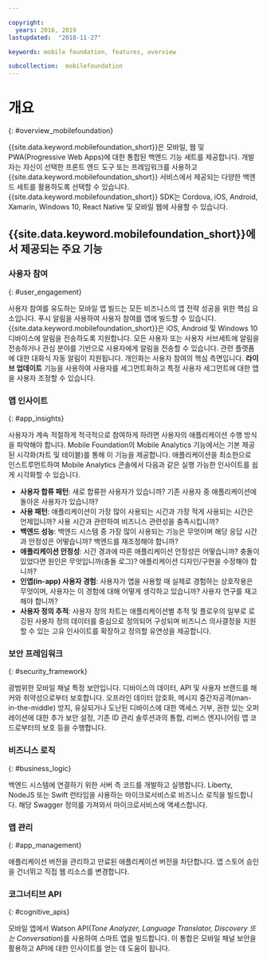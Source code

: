 ```yaml
---

copyright:
  years: 2016, 2019
lastupdated:  "2018-11-27"

keywords: mobile foundation, features, overview

subcollection:  mobilefoundation
---
```


#	개요
{: #overview_mobilefoundation}

{{site.data.keyword.mobilefoundation_short}}은 모바일, 웹 및 PWA(Progressive Web Apps)에 대한 통합된 백엔드 기능 세트를 제공합니다. 개발자는 자신이 선택한 프론트 엔드 도구 또는 프레임워크를 사용하고 {{site.data.keyword.mobilefoundation_short}} 서비스에서 제공되는 다양한 백엔드 세트를 활용하도록 선택할 수 있습니다. {{site.data.keyword.mobilefoundation_short}} SDK는 Cordova, iOS, Android, Xamarin, Windows 10, React Native 및 모바일 웹에 사용할 수 있습니다.

## {{site.data.keyword.mobilefoundation_short}}에서 제공되는 주요 기능

### 사용자 참여
{: #user_engagement}

사용자 참여를 유도하는 모바일 앱 빌드는 모든 비즈니스의 앱 전략 성공을 위한 핵심 요소입니다. 푸시 알림을 사용하여 사용자 참여를 앱에 빌드할 수 있습니다. {{site.data.keyword.mobilefoundation_short}}은 iOS, Android 및 Windows 10 디바이스에 알림을 전송하도록 지원합니다. 모든 사용자 또는 사용자 서브세트에 알림을 전송하거나 관심 분야를 기반으로 사용자에게 알림을 전송할 수 있습니다. 관련 플랫폼에 대한 대화식 자동 알림이 지원됩니다. 개인화는 사용자 참여의 핵심 측면입니다. **라이브 업데이트** 기능을 사용하여 사용자를 세그먼트화하고 특정 사용자 세그먼트에 대한 앱을 사용자 조정할 수 있습니다.

###  앱 인사이트
{: #app_insights}

사용자가 계속 적절하게 적극적으로 참여하게 하려면 사용자의 애플리케이션 수행 방식을 파악해야 합니다.   Mobile Foundation의 Mobile Analytics 기능에서는 기본 제공된 시각화(차트 및 테이블)를 통해 이 기능을 제공합니다.  애플리케이션을 최소한으로 인스트루먼트하여 Mobile Analytics 콘솔에서 다음과 같은 실행 가능한 인사이트를 쉽게 시각화할 수 있습니다.
- **사용자 합류 패턴**: 새로 합류한 사용자가 있습니까? 기존 사용자 중 애플리케이션에 돌아온 사용자가 있습니까?
- **사용 패턴**: 애플리케이션이 가장 많이 사용되는 시간과 가장 적게 사용되는 시간은 언제입니까? 사용 시간과 관련하여 비즈니스 관련성을 충족시킵니까?
- **백엔드 성능**: 백엔드 시스템 중 가장 많이 사용되는 기능은 무엇이며 해당 응답 시간과 안정성은 어떻습니까? 백엔드를 재조정해야 합니까?
- **애플리케이션 안정성**: 시간 경과에 따른 애플리케이션 안정성은 어떻습니까? 충돌이 있었다면 원인은 무엇입니까(충돌 로그)? 애플리케이션 디자인/구현을 수정해야 합니까?
- **인앱(in-app) 사용자 경험**: 사용자가 앱을 사용할 때 실제로 경험하는 상호작용은 무엇이며, 사용자는 이 경험에 대해 어떻게 생각하고 있습니까? 사용자 연구를 재고해야 합니까?
- **사용자 정의 추적**: 사용자 정의 차트는 애플리케이션별 추적 및 플로우의 일부로 로깅된 사용자 정의 데이터를 중심으로 정의되어 구성되며 비즈니스 의사결정을 지원할 수 있는 고유 인사이트를 확장하고 정의할 유연성을 제공합니다.

###  보안 프레임워크
{: #security_framework}

광범위한 모바일 채널 특정 보안입니다. 디바이스의 데이터, API 및 사용자 브랜드를 해커와 취약성으로부터 보호합니다. 오프라인 데이터 암호화, 메시지 중간자공격(man-in-the-middle) 방지, 유실되거나 도난된 디바이스에 대한 액세스 거부, 권한 있는 오퍼레이션에 대한 추가 보안 설정, 기존 ID 관리 솔루션과의 통합, 리버스 엔지니어링 앱 코드로부터의 보호 등을 수행합니다.

###  비즈니스 로직
{: #business_logic}

백엔드 시스템에 연결하기 위한 서버 측 코드를 개발하고 실행합니다. Liberty, NodeJS 또는 Swift 런타임을 사용하는 마이크로서비스로 비즈니스 로직을 빌드합니다. 해당 Swagger 정의를 가져와서 마이크로서비스에 액세스합니다.

###  앱 관리
{:  #app_management}

애플리케이션 버전을 관리하고 만료된 애플리케이션 버전을 차단합니다. 앱 스토어 승인을 건너뛰고 직접 웹 리소스를 변경합니다.

###  코그너티브 API
{:  #cognitive_apis}

모바일 앱에서 Watson API(*Tone Analyzer, Language Translator, Discovery 또는 Conversation*)를 사용하여 스마트 앱을 빌드합니다. 이 통합은 모바일 채널 보안을 활용하고 API에 대한 인사이트를 얻는 데 도움이 됩니다.
